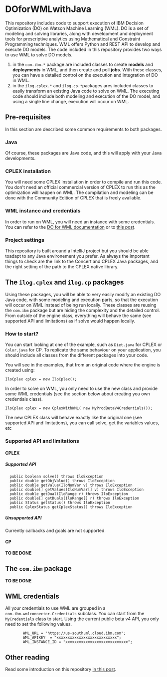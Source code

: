 # DOforWMLwithJava

This repository includes code to support execution of IBM Decision Optimization (DO) on Watson Machine Learning (WML).
DO is a set of modeling and solving libraries, along with development and deployment tools for prescriptive analytics using Mathematical and Constraint Programming techniques.
WML offers Python and REST API to develop and execute DO models.
The code included in this repository provides two ways to use WML to solve DO models.
1. in the `com.ibm.*` package are included classes to create **models** and **deployments** in WML, and then create and poll **jobs**. 
With these classes, you can have a detailed control on the execution and integration of DO in WML.
2. in the `ilog.cplex.*` and `ilog.cp.*`packages ares included classes to easily transform an existing Java code to solve on WML.
The executing code should include both modeling and execution of the DO model, and using a single line change, execution will occur on WML.

## Pre-requisites
In this section are described some common requirements to both packages.

### Java
Of course, these packages are Java code, and this will apply with your Java developments.

### CPLEX installation
You will need some CPLEX installation in order to compile and run this code.
You don't need an official commercial version of CPLEX to run this as the optimization will happen on WML.
The compilation and modeling can be done with the Community Edition of CPLEX that is freely available. 

### WML instance and credentials
In order to run on WML, you will need an instance with some credentials.
You can refer to the [DO for WML documentation](https://dataplatform.cloud.ibm.com/docs/content/DO/DODS_Introduction/deployintro.html?audience=wdp&context=cpdaas) or to [this post](https://medium.com/@AlainChabrier/use-do-on-different-wml-locations-31e353955088).

### Project settings
This repository is built around a IntelliJ project but you should be able toadapt to any Java environement you prefer.
As always the important things to check are the link to the Concert and CPLEX Java packages, and the right setting of the path to the CPLEX native library. 

## The `ilog.cplex` and `ilog.cp` packages

Using these packages, you will be able to very easily modify an existing DO Java code, with some modeling and execution parts, so that the execution will occur on WML instead of being run locally.
These classes are reusing the `com.ibm` package but are hiding the complexity and the detailed control.
From outside of the engine class, everything will behave the same (see supported API and limitations) as if solve would happen locally.

### How to start?

You can start looking at one of the example, such as `Diet.java` for CPLEX or `Color.java` for CP.
To replicate the same behaviour on your application, you should include all classes from the different packages into your code. 

You will see in the examples, that from an original code where the engine is created using:

```
IloCplex cplex = new IloCplex();
```

In order to solve on WML, you only need to use the new class and provide some WML credentials (see the section below about  creating you own credentials class).

```
IloCplex cplex = new CplexWithWML( new MyProdBetaV4Credentials());
```

The new CPLEX class will behave exactly like the original one (see supported APi and limitations), you can call solve, get the variables values, etc

### Supported API and limitations

#### CPLEX

##### Supported API
```
  public boolean solve() throws IloException      
  public double getObjValue() throws IloException 
  public double getValue(IloNumVar v) throws IloException 
  public double[] getValues(IloNumVar[] v) throws IloException
  public double getDual(IloRange r) throws IloException
  public double[] getDuals(IloRange[] r) throws IloException
  public Status getStatus() throws IloException
  public CplexStatus getCplexStatus() throws IloException
```
##### Unsupported API

Currently callbacks and goals are not supported.
 
#### CP

**TO BE DONE**


## The `com.ibm` package

**TO BE DONE**

## WML credentials

All your credentials to use WML are grouped in a `com.ibm.wmlconnector.Credentials` subclass.
You can start from the `MyCredentials` class to start.
Using the current public beta v4 API, you only need to set the following values.

```
        WML_URL = "https://us-south.ml.cloud.ibm.com";
        WML_APIKEY  = "xxxxxxxxxxxxxxxxxxxxxxxxxxx";
        WML_INSTANCE_ID = "xxxxxxxxxxxxxxxxxxxxxxxxxxxx";
```


## Other reading
Read some introduction on this repository [in this post](https://medium.com/@AlainChabrier/using-do-for-wml-from-java-27f726b34d13).
